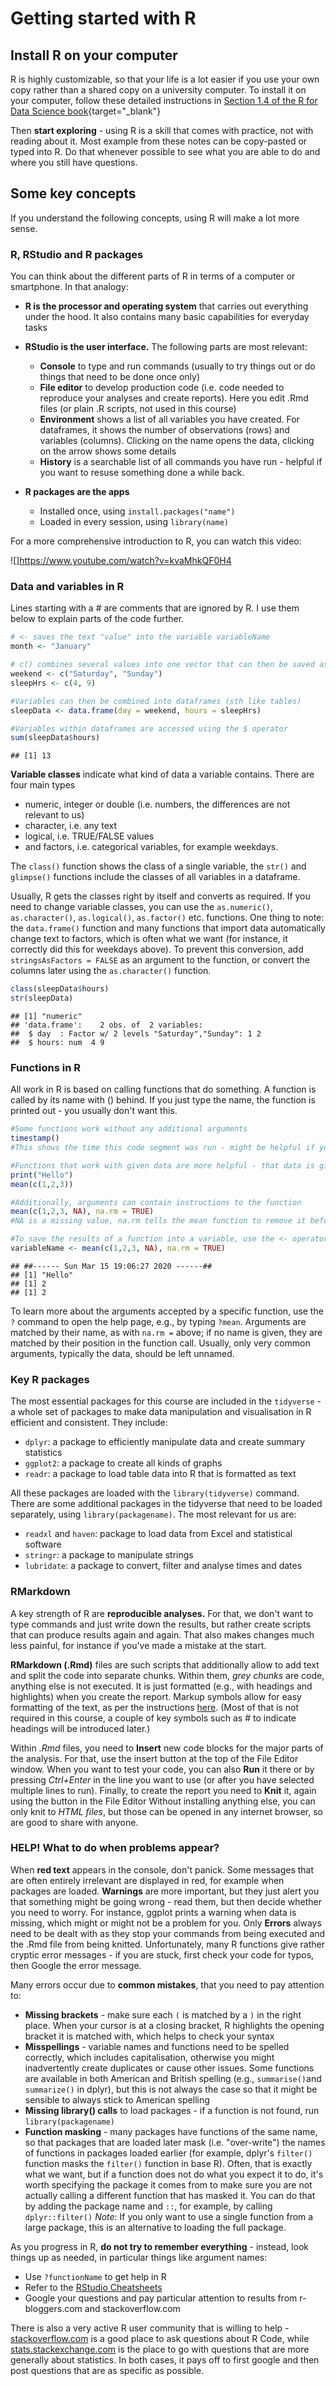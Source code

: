 # Getting started with R

## Install R on your computer

R is highly customizable, so that your life is a lot easier if you use your own copy rather than a shared copy on a university computer. To install it on your computer, follow these detailed instructions in [Section 1.4 of the R for Data Science book](https://r4ds.had.co.nz/introduction.html){target="_blank"} 

Then **start exploring** - using R is a skill that comes with practice, not with reading about it. Most example from these notes can be copy-pasted or typed into R. Do that whenever possible to see what you are able to do and where you still have questions.

## Some key concepts

If you understand the following concepts, using R will make a lot more sense. 

### R, RStudio and R packages

You can think about the different parts of R in terms of a computer or smartphone. In that analogy:

* **R is the processor and operating system** that carries out everything under the hood. It also contains many basic capabilities for everyday tasks

* **RStudio is the user interface.** The following parts are most relevant:
  + **Console** to type and run commands (usually to try things out or do things that need to be done once only)
  + **File editor** to develop production code (i.e. code needed to reproduce your analyses and create reports). Here you edit .Rmd files (or plain .R scripts, not used in this course)
  + **Environment** shows a list of all variables you have created. For dataframes, it shows the number of observations (rows) and variables (columns). Clicking on the name opens the data, clicking on the arrow shows some details
  + **History** is a searchable list of all commands you have run - helpful if you want to resuse something done a while back.

* **R packages are the apps**
  + Installed once, using `install.packages("name")`
  + Loaded in every session, using `library(name)`

For a more comprehensive introduction to R, you can watch this video:

![]https://www.youtube.com/watch?v=kvaMhkQF0H4


### Data and variables in R

Lines starting with a # are comments that are ignored by R. I use them below to explain parts of the code further.


```r
# <- saves the text "value" into the variable variableName
month <- "January" 

# c() combines several values into one vector that can then be saved as a variable
weekend <- c("Saturday", "Sunday") 
sleepHrs <- c(4, 9)

#Variables can then be combined into dataframes (sth like tables)
sleepData <- data.frame(day = weekend, hours = sleepHrs)

#Variables within dataframes are accessed using the $ operator
sum(sleepData$hours)
```

```
## [1] 13
```

**Variable classes** indicate what kind of data a variable contains. There are four main types 

* numeric, integer or double (i.e. numbers, the differences are not relevant to us)
* character, i.e. any text
* logical, i.e. TRUE/FALSE values
* and  factors, i.e. categorical variables, for example weekdays. 

The `class()` function shows the class of a single variable, the `str()` and `glimpse()` functions include the classes of all variables in a dataframe.

Usually, R gets the classes right by itself and converts as required. If you need to change variable classes, you can use the `as.numeric()`, `as.character()`, `as.logical()`, `as.factor()` etc. functions. One thing to note: the `data.frame()` function and many functions that import data automatically change text to factors, which is often what we want (for instance, it correctly did this for weekdays above). To prevent this conversion, add `stringsAsFactors = FALSE` as an argument to the function, or convert the columns later using the `as.character()` function.


```r
class(sleepData$hours)
str(sleepData)
```

```
## [1] "numeric"
## 'data.frame':	2 obs. of  2 variables:
##  $ day  : Factor w/ 2 levels "Saturday","Sunday": 1 2
##  $ hours: num  4 9
```

### Functions in R

All work in R is based on calling functions that do something. A function is called by its name with () behind. If you just type the name, the function is printed out - you usually don't want this.


```r
#Some functions work without any additional arguments
timestamp()
#This shows the time this code segment was run - might be helpful if you create multiple reports

#Functions that work with given data are more helpful - that data is given as an 'argument'
print("Hello")
mean(c(1,2,3))

#Additionally, arguments can contain instructions to the function
mean(c(1,2,3, NA), na.rm = TRUE)
#NA is a missing value, na.rm tells the mean function to remove it before calculating the mean

#To save the results of a function into a variable, use the <- operator again
variableName <- mean(c(1,2,3, NA), na.rm = TRUE)
```

```
## ##------ Sun Mar 15 19:06:27 2020 ------##
## [1] "Hello"
## [1] 2
## [1] 2
```

To learn more about the arguments accepted by a specific function, use the `?` command to open the help page, e.g., by typing `?mean`. Arguments are matched by their name, as with `na.rm =` above; if no name is given, they are matched by their position in the function call. Usually, only very common arguments, typically the data, should be left unnamed.

### Key R packages

The most essential packages for this course are included in the `tidyverse` - a whole set of packages to make data manipulation and visualisation in R efficient and consistent. They include:

* `dplyr`: a package to efficiently manipulate data and create summary statistics
* `ggplot2`: a package to create all kinds of graphs
* `readr`: a package to load table data into R that is formatted as text

All these packages are loaded with the `library(tidyverse)` command. There are some additional packages in the tidyverse that need to be loaded separately, using `library(packagename)`. The most relevant for us are:

* `readxl` and `haven`: package to load data from Excel and statistical software
* `stringr`: a package to manipulate strings 
* `lubridate`: a package to convert, filter and analyse times and dates

### RMarkdown

A key strength of R are **reproducible analyses.** For that, we don't want to type commands and just write down the results, but rather create scripts that can produce results again and again. That also makes changes much less painful, for instance if you've made a mistake at the start.

**RMarkdown (.Rmd)** files are such scripts that additionally allow to add text  and split the code into separate chunks. Within them, *grey chunks* are code, anything else is not executed. It is just formatted (e.g., with headings and highlights) when you create the report. Markup symbols allow for easy formatting of the text, as per the instructions [here](https://rmarkdown.rstudio.com/authoring_basics.html). (Most of that is not required in this course, a couple of key symbols such as # to indicate headings will be introduced later.)

Within *.Rmd* files, you need to **Insert** new code blocks for the major parts of the analysis. For that, use the insert button at the top of the File Editor window. When you want to test your code, you can also **Run** it there or by pressing *Ctrl+Enter* in the line you want to use (or after you have selected multiple lines to run). Finally, to create the report you need to **Knit** it, again using the button in the File Editor Without installing anything else, you can only knit to *HTML files*, but those can be opened in any internet browser, so are good to share with anyone.

### HELP! What to do when problems appear?

When **red text** appears in the console, don't panick. Some messages that are often entirely irrelevant are displayed in red, for example when packages are loaded. **Warnings** are more important, but they just alert you that something might be going wrong - read them, but then decide whether you need to worry. For instance, ggplot prints a warning when data is missing, which might or might not be a problem for you. Only **Errors** always need to be dealt with as they stop your commands from being executed and the .Rmd file from being knitted. Unfortunately, many R functions give rather cryptic error messages - if you are stuck, first check your code for typos, then Google the error message.

Many errors occur due to **common mistakes**, that you need to pay attention to:

* **Missing brackets** - make sure each `(` is matched by a `)` in the right place. When your cursor is at a closing bracket, R highlights the opening bracket it is matched with, which helps to check your syntax
* **Misspellings** - variable names and functions need to be spelled correctly, which includes capitalisation, otherwise you might inadvertently create duplicates or cause other issues. Some functions are available in both American and British spelling (e.g., `summarise()`and `summarize()` in dplyr), but this is not always the case so that it might be sensible to always stick to American spelling
* **Missing library() calls** to load packages - if a function is not found, run `library(packagename)`
* **Function masking** - many packages have functions of the same name, so that packages that are loaded later mask (i.e. "over-write")  the names of functions in packages loaded earlier (for example, dplyr's `filter()` function masks the `filter()` function in base R). Often, that is exactly what we want, but if a function does not do what you expect it to do, it's worth specifying the package it comes from to make sure you are not actually calling a different function that has masked it. You can do that by adding the package name and `::`, for example, by calling `dplyr::filter()` *Note*: If you only want to use a single function from a large package, this is an alternative to loading the full package.

As you progress in R, **do not try to remember everything** - instead, look things up as needed, in particular things like argument names:

* Use `?functionName` to get help in R
* Refer to the [RStudio Cheatsheets](https://rstudio.com/resources/cheatsheets/) 
* Google your questions and pay particular attention to results from r-bloggers.com and stackoverflow.com

There is also a very active R user community that is willing to help - [stackoverflow.com](https://stackoverflow.com/) is a good place to ask questions about R Code, while [stats.stackexchange.com](https://stats.stackexchange.com) is the place to go with questions that are more generally about statistics. In both cases, it pays off to first google and then post questions that are as specific as possible.

